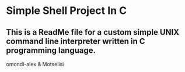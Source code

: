 # Simple Shell Project In C

 ## This is a ReadMe file for a custom simple UNIX command line interpreter written in C programming language.

omondi-alex & Motselisi

